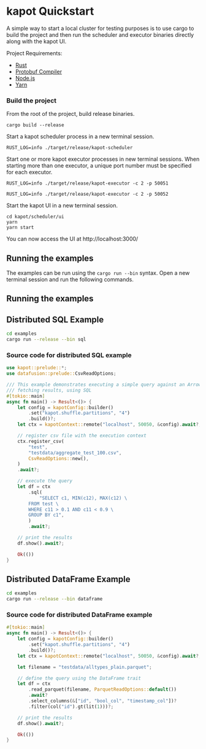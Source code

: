 <!---
  Licensed to the Apache Software Foundation (ASF) under one
  or more contributor license agreements.  See the NOTICE file
  distributed with this work for additional information
  regarding copyright ownership.  The ASF licenses this file
  to you under the Apache License, Version 2.0 (the
  "License"); you may not use this file except in compliance
  with the License.  You may obtain a copy of the License at

    http://www.apache.org/licenses/LICENSE-2.0

  Unless required by applicable law or agreed to in writing,
  software distributed under the License is distributed on an
  "AS IS" BASIS, WITHOUT WARRANTIES OR CONDITIONS OF ANY
  KIND, either express or implied.  See the License for the
  specific language governing permissions and limitations
  under the License.
-->

# kapot Quickstart

A simple way to start a local cluster for testing purposes is to use cargo to build the project and then run the scheduler and executor binaries directly along with the kapot UI.

Project Requirements:

- [Rust](https://www.rust-lang.org/tools/install)
- [Protobuf Compiler](https://protobuf.dev/downloads/)
- [Node.js](https://nodejs.org/en/download)
- [Yarn](https://classic.yarnpkg.com/lang/en/docs/install)

### Build the project

From the root of the project, build release binaries.

```shell
cargo build --release
```

Start a kapot scheduler process in a new terminal session.

```shell
RUST_LOG=info ./target/release/kapot-scheduler
```

Start one or more kapot executor processes in new terminal sessions. When starting more than one
executor, a unique port number must be specified for each executor.

```shell
RUST_LOG=info ./target/release/kapot-executor -c 2 -p 50051

RUST_LOG=info ./target/release/kapot-executor -c 2 -p 50052
```

Start the kapot UI in a new terminal session.

```shell
cd kapot/scheduler/ui
yarn
yarn start
```

You can now access the UI at http://localhost:3000/

## Running the examples

The examples can be run using the `cargo run --bin` syntax. Open a new terminal session and run the following commands.

## Running the examples

## Distributed SQL Example

```bash
cd examples
cargo run --release --bin sql
```

### Source code for distributed SQL example

```rust
use kapot::prelude::*;
use datafusion::prelude::CsvReadOptions;

/// This example demonstrates executing a simple query against an Arrow data source (CSV) and
/// fetching results, using SQL
#[tokio::main]
async fn main() -> Result<()> {
    let config = kapotConfig::builder()
        .set("kapot.shuffle.partitions", "4")
        .build()?;
    let ctx = kapotContext::remote("localhost", 50050, &config).await?;

    // register csv file with the execution context
    ctx.register_csv(
        "test",
        "testdata/aggregate_test_100.csv",
        CsvReadOptions::new(),
    )
    .await?;

    // execute the query
    let df = ctx
        .sql(
            "SELECT c1, MIN(c12), MAX(c12) \
        FROM test \
        WHERE c11 > 0.1 AND c11 < 0.9 \
        GROUP BY c1",
        )
        .await?;

    // print the results
    df.show().await?;

    Ok(())
}
```

## Distributed DataFrame Example

```bash
cd examples
cargo run --release --bin dataframe
```

### Source code for distributed DataFrame example

```rust
#[tokio::main]
async fn main() -> Result<()> {
    let config = kapotConfig::builder()
        .set("kapot.shuffle.partitions", "4")
        .build()?;
    let ctx = kapotContext::remote("localhost", 50050, &config).await?;

    let filename = "testdata/alltypes_plain.parquet";

    // define the query using the DataFrame trait
    let df = ctx
        .read_parquet(filename, ParquetReadOptions::default())
        .await?
        .select_columns(&["id", "bool_col", "timestamp_col"])?
        .filter(col("id").gt(lit(1)))?;

    // print the results
    df.show().await?;

    Ok(())
}
```
